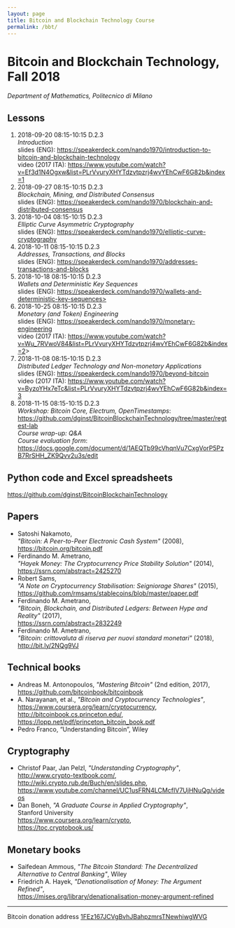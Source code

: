 ```yaml
---
layout: page
title: Bitcoin and Blockchain Technology Course
permalink: /bbt/
---
```


# Bitcoin and Blockchain Technology, Fall 2018

_Department of Mathematics, Politecnico di Milano_  

## Lessons

1. 2018-09-20 08:15-10:15 D.2.3  
   _Introduction_  
   slides (ENG): <https://speakerdeck.com/nando1970/introduction-to-bitcoin-and-blockchain-technology>  
   video (2017 ITA): <https://www.youtube.com/watch?v=Ef3d1N4Ogxw&list=PLrVvuryXHYTdzvtpzrj4wvYEhCwF6G82b&index=1>
2. 2018-09-27 08:15-10:15 D.2.3  
   _Blockchain, Mining, and Distributed Consensus_  
   slides (ENG): <https://speakerdeck.com/nando1970/blockchain-and-distributed-consensus>
3. 2018-10-04 08:15-10:15 D.2.3  
   _Elliptic Curve Asymmetric Cryptography_  
   slides (ENG): <https://speakerdeck.com/nando1970/elliptic-curve-cryptography>
4. 2018-10-11 08:15-10:15 D.2.3  
   _Addresses, Transactions, and Blocks_  
   slides (ENG): <https://speakerdeck.com/nando1970/addresses-transactions-and-blocks>
5. 2018-10-18 08:15-10:15 D.2.3  
   _Wallets and Deterministic Key Sequences_  
   slides (ENG): https://speakerdeck.com/nando1970/wallets-and-deterministic-key-sequences>
6. 2018-10-25 08:15-10:15 D.2.3  
   _Monetary (and Token) Engineering_  
   slides (ENG): <https://speakerdeck.com/nando1970/monetary-engineering>  
   video (2017 ITA): <https://www.youtube.com/watch?v=Wu_7RVwoV84&list=PLrVvuryXHYTdzvtpzrj4wvYEhCwF6G82b&index=2>>
7. 2018-11-08 08:15-10:15 D.2.3  
   _Distributed Ledger Technology and Non-monetary Applications_  
   slides (ENG): <https://speakerdeck.com/nando1970/beyond-bitcoin>  
   video (2017 ITA): <https://www.youtube.com/watch?v=ByzoYHx7eTc&list=PLrVvuryXHYTdzvtpzrj4wvYEhCwF6G82b&index=3>
8. 2018-11-15 08:15-10:15 D.2.3  
   _Workshop: Bitcoin Core, Electrum, OpenTimestamps_: <https://github.com/dginst/BitcoinBlockchainTechnology/tree/master/regtest-lab>  
   _Course wrap-up: Q&A_  
   _Course evaluation form_: <https://docs.google.com/document/d/1AEQTb99cVhqnVu7CxgVorP5PzB7RrSHH_ZK9Qvv2u3s/edit>

## Python code and Excel spreadsheets

<https://github.com/dginst/BitcoinBlockchainTechnology>

## Papers

* Satoshi Nakamoto,  
  _"Bitcoin: A Peer-to-Peer Electronic Cash System"_ (2008),  
  <https://bitcoin.org/bitcoin.pdf>
* Ferdinando M. Ametrano,  
  _"Hayek Money: The Cryptocurrency Price Stability Solution"_ (2014),  
  <https://ssrn.com/abstract=2425270>
* Robert Sams,  
  _"A Note on Cryptocurrency Stabilisation: Seigniorage Shares"_ (2015),  
  <https://github.com/rmsams/stablecoins/blob/master/paper.pdf>
* Ferdinando M. Ametrano,  
  _"Bitcoin, Blockchain, and Distributed Ledgers: Between Hype and Reality"_ (2017),  
  <https://ssrn.com/abstract=2832249>
* Ferdinando M. Ametrano,  
  _"Bitcoin: crittovaluta di riserva per nuovi standard monetari"_ (2018),  
  <http://bit.ly/2NQg9VJ>


## Technical books

* Andreas M. Antonopoulos, _"Mastering Bitcoin"_ (2nd edition, 2017),  
  <https://github.com/bitcoinbook/bitcoinbook>
* A. Narayanan, et al., _"Bitcoin and Cryptocurrency Technologies"_,  
  <https://www.coursera.org/learn/cryptocurrency>,  
  <http://bitcoinbook.cs.princeton.edu/>,  
  <https://lopp.net/pdf/princeton_bitcoin_book.pdf>
* Pedro Franco, “Understanding Bitcoin”, Wiley

## Cryptography

* Christof Paar, Jan Pelzl, _"Understanding Cryptography"_,  
  <http://www.crypto-textbook.com/>,  
  <http://wiki.crypto.rub.de/Buch/en/slides.php>,  
  <https://www.youtube.com/channel/UC1usFRN4LCMcfIV7UjHNuQg/videos>
* Dan Boneh,
  _"A Graduate Course in Applied Cryptography"_,  
  Stanford University  
  <https://www.coursera.org/learn/crypto>,  
  <https://toc.cryptobook.us/>

## Monetary books

* Saifedean Ammous, _"The Bitcoin Standard: The Decentralized Alternative to Central Banking"_,
  Wiley
* Friedrich A. Hayek, _"Denationalisation of Money: The Argument Refined"_,  
  <https://mises.org/library/denationalisation-money-argument-refined>

---

Bitcoin donation address [1FEz167JCVgBvhJBahpzmrsTNewhiwgWVG](bitcoin:1FEz167JCVgBvhJBahpzmrsTNewhiwgWVG)
